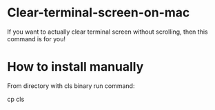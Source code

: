 # Clear-terminal-screen-on-mac
If you want to actually clear terminal screen without scrolling, then this command is for you!

# How to install manually
From directory with cls binary run command:

cp cls 
